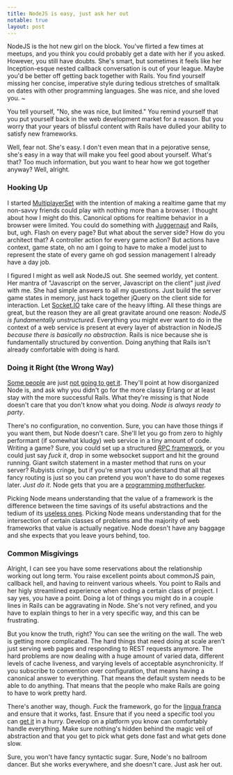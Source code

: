 ```yaml
---
title: NodeJS is easy, just ask her out
notable: true
layout: post
---
```


NodeJS is the hot new girl on the block. You've flirted a few times at meetups,
and you think you could probably get a date with her if you asked. However, you
still have doubts. She's smart, but sometimes it feels like her Inception-esque
nested callback conversation is out of your league. Maybe you'd be better off
getting back together with Rails. You find yourself missing her concise,
imperative style during tedious stretches of smalltalk on dates with other
programming languages. She was nice, and she loved you. ~

You tell yourself, "No, she was nice, but limited." You remind yourself that you
put yourself back in the web development market for a reason. But you worry that
your years of blissful content with Rails have dulled your ability to satisfy
new frameworks.

Well, fear not. She's easy. I don't even mean that in a pejorative sense, she's
easy in a way that will make you feel good about yourself. What's that? Too much
information, but you want to hear how we got together anyway? Well, alright.

### Hooking Up

I started [MultiplayerSet][1] with the intention of making a realtime game that
my non-savvy friends could play with nothing more than a browser. I thought
about how I might do this. Canonical options for realtime behavior in a browser
were limited. You could do something with [Juggernaut][3] and Rails, but, ugh.
Flash on every page? But what about the server side? How do you architect that?
A controller action for every game action? But actions have context, game state,
oh no am I going to have to make a model just to represent the state of every
game oh god session management I already have a day job.

I figured I might as well ask NodeJS out. She seemed worldy, yet content. Her
mantra of "Javascript on the server, Javascript on the client" just *jived* with
me. She had simple answers to all my questions. Just build the server game
states in memory, just hack together jQuery on the client side for interaction.
Let [Socket.IO][8] take care of the heavy lifting. All these things are great,
but the reason they are all great gravitate around one reason: *NodeJS is
fundamentally unstructured*. Everything you might ever want to do in the context
of a web service is present at every layer of abstraction in NodeJS *because
there is basically no abstraction*. Rails is nice because she is fundamentally
structured by convention. Doing anything that Rails isn't already comfortable
with doing is hard.

### Doing it Right (the Wrong Way)

[Some people][4] are just [not going to get it][5]. They'll point at how
disorganized Node is, and ask why you didn't go for the more classy Erlang or at
least stay with the more successful Rails. What they're missing is that Node
doesn't care that you don't know what you doing. *Node is always ready to
party*.

There's no configuration, no convention. Sure, you can have those things if you
want them, but Node doesn't care. She'll let you go from zero to highly
performant (if somewhat kludgy) web service in a tiny amount of code. Writing a
game? Sure, you could set up a structured [RPC framework][7], or you could just
say *fuck it*, drop in some websocket support and hit the ground running. Giant
switch statement in a master method that runs on your server? Rubyists cringe,
but if you're smart you understand that all that fancy routing is just so you
can pretend you won't have to do some regexes later. *Just do it*. Node gets
that you are a [programming motherfucker][9].

Picking Node means understanding that the value of a framework is the difference
between the time savings of its useful abstractions and the tedium of its
[useless ones][11]. Picking Node means understanding that for the intersection
of certain classes of problems and the majority of web frameworks that value is
actually negative. Node doesn't have any baggage and she expects that you leave
yours behind, too.

### Common Misgivings

Alright, I can see you have some reservations about the relationship working out
long term. You raise excellent points about commonJS pain, callback hell, and
having to reinvent various wheels. You point to Rails and her higly streamlined
experience when coding a certain class of project. I say yes, you have a point.
Doing a lot of things you might do in a couple lines in Rails can be aggravating
in Node. She's not very refined, and you have to explain things to her in a very
specific way, and this can be frustrating.

But you know the truth, right? You can see the writing on the wall. The web is
getting more complicated. The hard things that need doing at scale aren't just
serving web pages and responding to REST requests anymore. The hard problems are
now dealing with a huge amount of varied data, different levels of cache
liveness, and varying levels of acceptable asynchronicity. If you subscribe to
convention over configuration, that means having a canonical answer to
everything. That means the default system needs to be able to do anything. That
means that the people who make Rails are going to have to work pretty hard.

There's another way, though. *Fuck* the framework, go for the [lingua
franca][10] and ensure that it works, fast. Ensure that if you need a specific
tool you can [get it][6] in a hurry. Develop on a platform you know can
comfortably handle everything. Make sure nothing's hidden behind the magic veil
of abstraction and that you get to pick what gets done fast and what gets done
slow.

Sure, you won't have fancy syntactic sugar. Sure, Node's no ballroom dancer. But
she works everywhere, and she doesn't care. Just ask her out.

[1]: http://multiplayerset.com
[2]: http://www.travisglines.com/web-coding/webgl-node-js-websockets-a-web-technology-perfect-storm
[3]: http://juggernaut.rubyforge.org/
[4]: http://blog.ankurgoyal.com/post/6433642218/node-js-is-backwards
[5]: http://yehudakatz.com/2011/06/14/what-the-hell-is-happening-to-rails/
[6]: http://npmjs.org/
[7]: http://nowjs.com/
[8]: http://socket.io/
[9]: http://programming-motherfucker.com/
[10]: http://en.wikipedia.org/wiki/JavaScript
[11]: http://steve-yegge.blogspot.com/2010/07/wikileaks-to-leak-5000-open-source-java.html